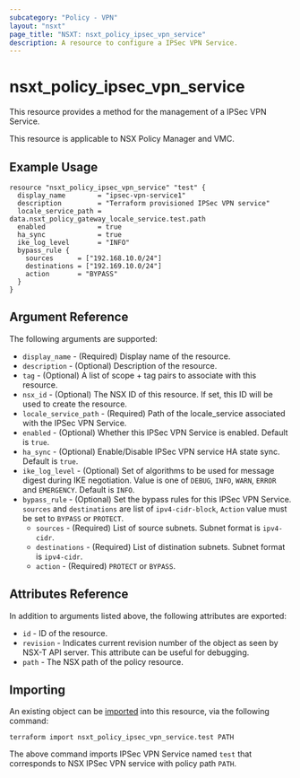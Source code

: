 ```yaml
---
subcategory: "Policy - VPN"
layout: "nsxt"
page_title: "NSXT: nsxt_policy_ipsec_vpn_service"
description: A resource to configure a IPSec VPN Service.
---
```


# nsxt_policy_ipsec_vpn_service

This resource provides a method for the management of a IPSec VPN Service.

This resource is applicable to NSX Policy Manager and VMC.

## Example Usage

```hcl
resource "nsxt_policy_ipsec_vpn_service" "test" {
  display_name        = "ipsec-vpn-service1"
  description         = "Terraform provisioned IPSec VPN service"
  locale_service_path = data.nsxt_policy_gateway_locale_service.test.path
  enabled             = true
  ha_sync             = true
  ike_log_level       = "INFO"
  bypass_rule {
    sources      = ["192.168.10.0/24"]
    destinations = ["192.169.10.0/24"]
    action       = "BYPASS"
  }
}
```

## Argument Reference

The following arguments are supported:

* `display_name` - (Required) Display name of the resource.
* `description` - (Optional) Description of the resource.
* `tag` - (Optional) A list of scope + tag pairs to associate with this resource.
* `nsx_id` - (Optional) The NSX ID of this resource. If set, this ID will be used to create the resource.
* `locale_service_path` - (Required) Path of the locale_service associated with the IPSec VPN Service.
* `enabled` - (Optional) Whether this IPSec VPN Service is enabled. Default is `true`.
* `ha_sync` - (Optional) Enable/Disable IPSec VPN service HA state sync. Default is `true`.
* `ike_log_level` - (Optional) Set of algorithms to be used for message digest during IKE negotiation. Value is one of `DEBUG`, `INFO`, `WARN`, `ERROR` and `EMERGENCY`. Default is `INFO`. 
* `bypass_rule` - (Optional) Set the bypass rules for this IPSec VPN Service. `sources` and `destinations` are list of `ipv4-cidr-block`, `Action` value must be set to `BYPASS` or `PROTECT`.
  * `sources` - (Required) List of source subnets. Subnet format is `ipv4-cidr`.
  * `destinations` - (Required) List of distination subnets. Subnet format is `ipv4-cidr`.
  * `action` - (Required) `PROTECT` or `BYPASS`.

## Attributes Reference

In addition to arguments listed above, the following attributes are exported:

* `id` - ID of the resource.
* `revision` - Indicates current revision number of the object as seen by NSX-T API server. This attribute can be useful for debugging.
* `path` - The NSX path of the policy resource.

## Importing

An existing object can be [imported][docs-import] into this resource, via the following command:

[docs-import]: https://www.terraform.io/cli/import

```
terraform import nsxt_policy_ipsec_vpn_service.test PATH
```

The above command imports IPSec VPN Service named `test` that corresponds to NSX IPSec VPN service with policy path `PATH`.
